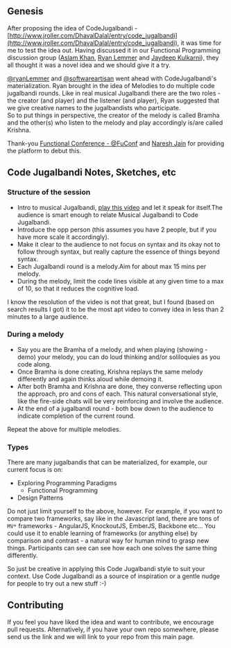 
## Genesis ##
After proposing the idea of CodeJugalbandi - [http://www.jroller.com/DhavalDalal/entry/code_jugalbandi](http://www.jroller.com/DhavalDalal/entry/code_jugalbandi), 
it was time for me to test the idea out.  Having discussed it in our Functional Programming discussion group 
([Aslam Khan](http://f3yourmind.net/), [Ryan Lemmer](https://github.com/uroboros) and [Jaydeep Kulkarni](https://www.linkedin.com/in/jaydeepk)), 
they all thought it was a novel idea and we should give it a try.  

[@ryanLemmer](https://twitter.com/ryanlemmer/) and [@softwareartisan](https://twitter.com/softwareartisan/) went ahead with CodeJugalbandi's materialization.  Ryan brought in the idea of Melodies to 
do multiple code jugalbandi rounds.  Like in real musical Jugalbandi there are the two roles - the creator (and player) and the listener (and player), Ryan suggested that we give creative names to the jugalbandists who participate.  
So to put things in perspective, the creator of the melody is called Bramha and the other(s) who listen to the melody and play accordingly is/are called Krishna.

Thank-you [Functional Conference - @FuConf](http://functionalconf.com/) and [Naresh Jain](https://nareshjain.com/)  for providing the platform to debut this.

## Code Jugalbandi Notes, Sketches, etc ##
### Structure of the session ###
* Intro to musical Jugalbandi, [play this video](http://www.youtube.com/embed/_WLwoQSIKv4?feature=player_detailpage) and   let it speak for itself.The audience is smart enough to relate Musical Jugalbandi to Code Jugalbandi.
* Introduce the opp person (this assumes you have 2 people, but if you have more scale it accordingly).
* Make it clear to the audience to not focus on syntax and its okay not to follow through syntax, but really capture the   essence of things beyond syntax.
* Each Jugalbandi round is a melody.Aim for about max 15 mins per melody.
* During the melody, limit the code lines visible at any given time to a max of 10, so that it reduces the cognitive
  load.

I know the resolution of the video is not that great, but I found (based on search results I got) it to be the most apt video to convey idea in less
than 2 minutes to a large audience.  

### During a melody ###
* Say you are the Bramha of a melody, and when playing (showing - demo) your melody, you can do loud thinking and/or soliloquies as you code along.
* Once Bramha is done creating, Krishna replays the same melody differently and again thinks aloud while demoing it.
* After both Bramha and Krishna are done, they converse reflecting upon the approach, pro and cons of each.  This natural conversational style, like the fire-side chats will be very reinforcing and involve the audience.
* At the end of a jugalbandi round - both bow down to the audience to indicate completion of the current round.

Repeat the above for multiple melodies.

### Types ###
There are many jugalbandis that can be materialized, for example, our current focus is on:

* Exploring Programming Paradigms
    * Functional Programming
* Design Patterns

Do not just limit yourself to the above, however.  For example, if you want to compare two frameworks, say like in the Javascript land, there are tons of `MV*` frameworks - AngularJS, KnockoutJS, EmberJS, Backbone etc... You could use it to enable learning of frameworks (or anything else) by comparison and contrast - a natural way for human mind to grasp new things.  Participants can see can see how each one solves the same thing differently.

So just be creative in applying this Code Jugalbandi style to suit your context.  Use Code Jugalbandi as a source of inspiration or a gentle nudge for people to try out a new stuff :-)

## Contributing ##
If you feel you have liked the idea and want to contribute, we encourage pull requests.  Alternatively, if you have your own repo somewhere, please send us the link and we will link to your repo from this main page.
